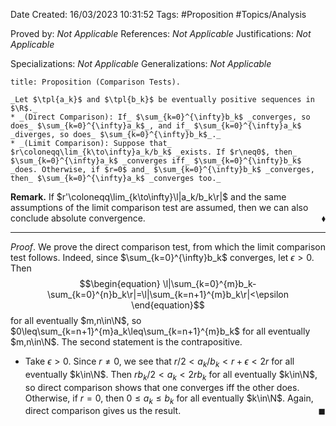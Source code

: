 <div class="topSpace"></div>

Date Created: 16/03/2023 10:31:52
Tags: #Proposition #Topics/Analysis

Proved by: _Not Applicable_
References: _Not Applicable_
Justifications: _Not Applicable_

Specializations: _Not Applicable_
Generalizations: _Not Applicable_

``` ad-Proposition
title: Proposition (Comparison Tests).

_Let $\tpl{a_k}$ and $\tpl{b_k}$ be eventually positive sequences in $\R$._
* _(Direct Comparison): If_ $\sum_{k=0}^{\infty}b_k$ _converges, so does_ $\sum_{k=0}^{\infty}a_k$_, and if_ $\sum_{k=0}^{\infty}a_k$ _diverges, so does_ $\sum_{k=0}^{\infty}b_k$_._
* _(Limit Comparison): Suppose that_ $r\coloneqq\lim_{k\to\infty}a_k/b_k$ _exists. If $r\neq0$, then_ $\sum_{k=0}^{\infty}a_k$ _converges iff_ $\sum_{k=0}^{\infty}b_k$ _does. Otherwise, if $r=0$ and_ $\sum_{k=0}^{\infty}b_k$ _converges, then_ $\sum_{k=0}^{\infty}a_k$ _converges too._
```

**Remark.** If $r'\coloneqq\lim_{k\to\infty}\l|a_k/b_k\r|$ and the same assumptions of the limit comparison test are assumed, then we can also conclude absolute convergence.<span style="float:right;">$\blacklozenge$</span>

---

_Proof_. We prove the direct comparison test, from which the limit comparison test follows. Indeed, since $\sum_{k=0}^{\infty}b_k$ converges, let $\epsilon>0$. Then
$$\begin{equation}
    \l|\sum_{k=0}^{m}b_k-\sum_{k=0}^{n}b_k\r|=\l|\sum_{k=n+1}^{m}b_k\r|<\epsilon
\end{equation}$$
for all eventually $m,n\in\N$, so $0\leq\sum_{k=n+1}^{m}a_k\leq\sum_{k=n+1}^{m}b_k$ for all eventually $m,n\in\N$. The second statement is the contrapositive.

* Take $\epsilon>0$. Since $r\neq0$, we see that $r/2<a_k/b_k<r+\epsilon<2r$ for all eventually $k\in\N$. Then $rb_k/2<a_k<2rb_k$ for all eventually $k\in\N$, so direct comparison shows that one converges iff the other does. Otherwise, if $r=0$, then $0\leq a_k\leq b_k$ for all eventually $k\in\N$. Again, direct comparison gives us the result.<span style="float:right;">$\blacksquare$</span>
